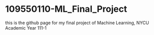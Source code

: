 # 109550110-ML_Final_Project
this is the github page for my final project of Machine Learning, NYCU Academic Year 111-1
